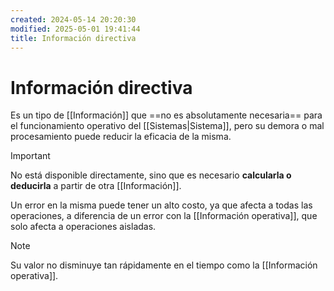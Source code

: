 ```yaml
---
created: 2024-05-14 20:20:30
modified: 2025-05-01 19:41:44
title: Información directiva
---
```


# Información directiva

Es un tipo de [[Información]] que ==no es absolutamente necesaria== para el funcionamiento operativo del [[Sistemas|Sistema]], pero su demora o mal procesamiento puede reducir la eficacia de la misma.

> [!important]
> No está disponible directamente, sino que es necesario **calcularla o deducirla** a partir de otra [[Información]].

Un error en la misma puede tener un alto costo, ya que afecta a todas las operaciones, a diferencia de un error con la [[Información operativa]], que solo afecta a operaciones aisladas.

> [!note]
> Su valor no disminuye tan rápidamente en el tiempo como la [[Información operativa]].
